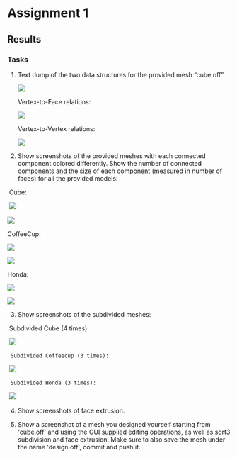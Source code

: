 # Assignment 1 

## Results

### Tasks
1. Text dump of the two data structures for the provided mesh “cube.off”

   ![](https://github.com/HaifaGraphicsCourses/geometryprocessing2021-sagigvili/blob/master/assignment1/images/image-20210307092414195.png?raw=true)

   Vertex-to-Face relations:

   ![](https://github.com/HaifaGraphicsCourses/geometryprocessing2021-sagigvili/blob/master/assignment1/images/image-20210307092508671.png?raw=true)

   Vertex-to-Vertex relations:

   ![](https://github.com/HaifaGraphicsCourses/geometryprocessing2021-sagigvili/blob/master/assignment1/images/image-20210307092606595.png?raw=true)

2) Show screenshots of the provided meshes with each connected component colored differently. Show the number of connected components and the size of each component (measured in number of faces) for all the provided models:

​	Cube:

​	![](https://github.com/HaifaGraphicsCourses/geometryprocessing2021-sagigvili/blob/master/assignment1/images/cube_2.PNG?raw=true)



![](https://github.com/HaifaGraphicsCourses/geometryprocessing2021-sagigvili/blob/master/assignment1/images/cube_comp_2.PNG?raw=true)



CoffeeCup:

![](https://github.com/HaifaGraphicsCourses/geometryprocessing2021-sagigvili/blob/master/assignment1/images/coffeecup_2.PNG?raw=true)



![](https://github.com/HaifaGraphicsCourses/geometryprocessing2021-sagigvili/blob/master/assignment1/images/coffeecup_comp_2.PNG?raw=true)



Honda:

![](https://github.com/HaifaGraphicsCourses/geometryprocessing2021-sagigvili/blob/master/assignment1/images/honda_2.PNG?raw=true)



![](https://github.com/HaifaGraphicsCourses/geometryprocessing2021-sagigvili/blob/master/assignment1/images/honda_comp_2.PNG?raw=true)

3) Show screenshots of the subdivided meshes:

​	 Subdivided Cube (4 times):

​		![](https://github.com/HaifaGraphicsCourses/geometryprocessing2021-sagigvili/blob/master/assignment1/images/subdividedCube.PNG?raw=true)

 	 Subdivided Coffeecup (3 times):

​		![](https://github.com/HaifaGraphicsCourses/geometryprocessing2021-sagigvili/blob/master/assignment1/images/subdividedCup.PNG?raw=true)

 	 Subdivided Honda (3 times):

​		![](https://github.com/HaifaGraphicsCourses/geometryprocessing2021-sagigvili/blob/master/assignment1/images/subdividedHonda.PNG?raw=true)

4) Show screenshots of face extrusion.

5) Show a screenshot of a mesh you designed yourself starting from 'cube.off' and using the GUI supplied editing operations, as well as sqrt3 subdivision and face extrusion. Make sure to also save the mesh under the name 'design.off', commit and push it. 
